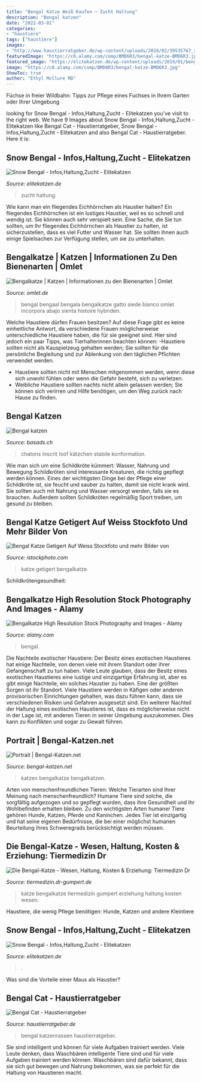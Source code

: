 ```yaml
---
title: "Bengal Katze Weiß Kaufen ~ Zucht Haltung"
description: "Bengal katzen"
date: "2022-03-01"
categories:
- "haustiere"
tags: ["haustiere"]
images:
- "http://www.haustierratgeber.de/wp-content/uploads/2016/02/39535767_xxl.jpg"
featuredImage: "https://c8.alamy.com/comp/BMD6R3/bengal-katze-BMD6R3.jpg"
featured_image: "https://elitekatzen.de/wp-content/uploads/2019/01/bengal-zucht-nrw.jpg"
image: "https://c8.alamy.com/comp/BMD6R3/bengal-katze-BMD6R3.jpg"
ShowToc: true
author: "Ethyl McClure MD"
---
```



Füchse in freier Wildbahn: Tipps zur Pflege eines Fuchses in Ihrem Garten oder Ihrer Umgebung

	

		
looking for Snow Bengal - Infos,Haltung,Zucht - Elitekatzen you've visit to the right web. We have 9 Images about Snow Bengal - Infos,Haltung,Zucht - Elitekatzen like Bengal Cat - Haustierratgeber, Snow Bengal - Infos,Haltung,Zucht - Elitekatzen and also Bengal Cat - Haustierratgeber. Here it is:
		
    
## Snow Bengal - Infos,Haltung,Zucht - Elitekatzen

<img loading=lazy src="https://elitekatzen.de/wp-content/uploads/2019/01/bengal-zucht-nrw.jpg" onerror="this.onerror=null;this.src='https://tse2.mm.bing.net/th?id=OIP.Su-GyppULqKvUKWRRWEdxwHaFj&amp;pid=15.1';" alt="Snow Bengal - Infos,Haltung,Zucht - Elitekatzen">

_Source: elitekatzen.de_

>zucht haltung. 

	

Wie kann man ein fliegendes Eichhörnchen als Haustier halten?
Ein fliegendes Eichhörnchen ist ein lustiges Haustier, weil es so schnell und wendig ist. Sie können auch sehr verspielt sein. Eine Sache, die Sie tun sollten, um Ihr fliegendes Eichhörnchen als Haustier zu halten, ist sicherzustellen, dass es viel Futter und Wasser hat. Sie sollten ihnen auch einige Spielsachen zur Verfügung stellen, um sie zu unterhalten.

    
## Bengalkatze | Katzen | Informationen Zu Den Bienenarten | Omlet

<img loading=lazy src="https://www.omlet.de/images/cache/1024/682/Cat-Bengal-A_well_muscled_bengal_cat_with_a_rosetted_coat.jpg" onerror="this.onerror=null;this.src='https://tse4.mm.bing.net/th?id=OIP.WQfeU2ocPJUHJy00pEho_gHaE8&amp;pid=15.1';" alt="Bengalkatze | Katzen | Informationen zu den Bienenarten | Omlet">

_Source: omlet.de_

>bengal bengaal bengala bengalkatze gatto siede bianco omlet incorpora abajo sienta histoire hybriden. 

	

Welche Haustiere dürfen Frauen besitzen?
Auf diese Frage gibt es keine einheitliche Antwort, da verschiedene Frauen möglicherweise unterschiedliche Haustiere haben, die für sie geeignet sind. Hier sind jedoch ein paar Tipps, was Tierhalterinnen beachten können:
-Haustiere sollten nicht als Kauspielzeug gehalten werden; Sie sollten für die persönliche Begleitung und zur Ablenkung von den täglichen Pflichten verwendet werden.
- Haustiere sollten nicht mit Menschen mitgenommen werden, wenn diese sich unwohl fühlen oder wenn die Gefahr besteht, sich zu verletzen.
- Weibliche Haustiere sollten nachts nicht allein gelassen werden; Sie können sich verirren und Hilfe benötigen, um den Weg zurück nach Hause zu finden.

    
## Bengal Katzen

<img loading=lazy src="https://www.basads.ch/wp-content/uploads/IMG-20170914-WA0001.jpg" onerror="this.onerror=null;this.src='https://tse2.mm.bing.net/th?id=OIP.RR2KafJQhBMK5AaZNVnudQHaJl&amp;pid=15.1';" alt="Bengal katzen">

_Source: basads.ch_

>chatons inscrit loof kätzchen stabile konformation. 

	

Wie man sich um eine Schildkröte kümmert: Wasser, Nahrung und Bewegung
Schildkröten sind interessante Kreaturen, die richtig gepflegt werden können. Eines der wichtigsten Dinge bei der Pflege einer Schildkröte ist, sie feucht und sauber zu halten, damit sie nicht krank wird. Sie sollten auch mit Nahrung und Wasser versorgt werden, falls sie es brauchen. Außerdem sollten Schildkröten regelmäßig Sport treiben, um gesund zu bleiben.

    
## Bengal Katze Getigert Auf Weiss Stockfoto Und Mehr Bilder Von

<img loading=lazy src="https://media.istockphoto.com/photos/bengal-cat-tigered-on-white-picture-id1172776192?k=6&amp;m=1172776192&amp;s=170667a&amp;w=0&amp;h=j81rjWG1A5-Cw3pmFyQ4c3OPUW1Q90nMzs-n_E-kDGE=" onerror="this.onerror=null;this.src='https://tse3.mm.bing.net/th?id=OIP.LYULpvh61Zaye3TPVnAZzgAAAA&amp;pid=15.1';" alt="Bengal Katze Getigert Auf Weiss Stockfoto und mehr Bilder von">

_Source: istockphoto.com_

>katze getigert bengalkatze. 

	

Schildkrötengesundheit:

    
## Bengalkatze High Resolution Stock Photography And Images - Alamy

<img loading=lazy src="https://c8.alamy.com/comp/BMD6R3/bengal-katze-BMD6R3.jpg" onerror="this.onerror=null;this.src='https://tse2.mm.bing.net/th?id=OIP.aVFRiXb716bKepwJz7UHnwHaFc&amp;pid=15.1';" alt="Bengalkatze High Resolution Stock Photography and Images - Alamy">

_Source: alamy.com_

>bengal. 

	

Die Nachteile exotischer Haustiere: Der Besitz eines exotischen Haustieres hat einige Nachteile, von denen viele mit ihrem Standort oder ihrer Gefangenschaft zu tun haben.
Viele Leute glauben, dass der Besitz eines exotischen Haustieres eine lustige und einzigartige Erfahrung ist, aber es gibt einige Nachteile, ein solches Haustier zu haben. Eine der größten Sorgen ist ihr Standort. Viele Haustiere werden in Käfigen oder anderen provisorischen Einrichtungen gehalten, was dazu führen kann, dass sie verschiedenen Risiken und Gefahren ausgesetzt sind. Ein weiterer Nachteil der Haltung eines exotischen Haustieres ist, dass es möglicherweise nicht in der Lage ist, mit anderen Tieren in seiner Umgebung auszukommen. Dies kann zu Konflikten und sogar zu Gewalt führen.

    
## Portrait | Bengal-Katzen.net

<img loading=lazy src="https://bengal-katzen.net/user/pages/01.portrait/bengalkatze_6.jpg" onerror="this.onerror=null;this.src='https://tse1.mm.bing.net/th?id=OIP.EUefSNyObQgKFhDrFAQ3GwHaEj&amp;pid=15.1';" alt="Portrait | Bengal-Katzen.net">

_Source: bengal-katzen.net_

>katzen bengalkatze bengalkatzen. 

	

Arten von menschenfreundlichen Tieren: Welche Tierarten sind Ihrer Meinung nach menschenfreundlich?
Humane Tiere sind solche, die sorgfältig aufgezogen und so gepflegt wurden, dass ihre Gesundheit und ihr Wohlbefinden erhalten bleiben. Zu den wichtigsten Arten humaner Tiere gehören Hunde, Katzen, Pferde und Kaninchen. Jedes Tier ist einzigartig und hat seine eigenen Bedürfnisse, die bei einer möglichst humanen Beurteilung ihres Schweregrads berücksichtigt werden müssen.

    
## Die Bengal-Katze - Wesen, Haltung, Kosten &amp; Erziehung: Tiermedizin Dr

<img loading=lazy src="https://tiermedizin.dr-gumpert.de/fileadmin/Bilder_Tiermedizin/Katze/Die_erste_Katze/Katzenrassen/Bengalkatze.jpg" onerror="this.onerror=null;this.src='https://tse1.mm.bing.net/th?id=OIP.NzKnY1cn_RgdQszdEi7inAHaDl&amp;pid=15.1';" alt="Die Bengal-Katze - Wesen, Haltung, Kosten &amp; Erziehung: Tiermedizin Dr">

_Source: tiermedizin.dr-gumpert.de_

>katze bengalkatze tiermedizin gumpert erziehung haltung kosten wesen. 

	

Haustiere, die wenig Pflege benötigen: Hunde, Katzen und andere Kleintiere

    
## Snow Bengal - Infos,Haltung,Zucht - Elitekatzen

<img loading=lazy src="https://elitekatzen.de/wp-content/uploads/2019/04/Snow-Bengal-Dame-draussen.jpg" onerror="this.onerror=null;this.src='https://tse1.mm.bing.net/th?id=OIP.j1Juu3ZQ1-YceAqmGZ6CSwHaEK&amp;pid=15.1';" alt="Snow Bengal - Infos,Haltung,Zucht - Elitekatzen">

_Source: elitekatzen.de_

>. 

	

Was sind die Vorteile einer Maus als Haustier?

    
## Bengal Cat - Haustierratgeber

<img loading=lazy src="http://www.haustierratgeber.de/wp-content/uploads/2016/02/39535767_xxl.jpg" onerror="this.onerror=null;this.src='https://tse1.mm.bing.net/th?id=OIP.VRvs85Tra88gQRzvZwOa6AHaE8&amp;pid=15.1';" alt="Bengal Cat - Haustierratgeber">

_Source: haustierratgeber.de_

>bengal katzenrassen haustierratgeber. 

	

Sie sind intelligent und können für viele Aufgaben trainiert werden.
Viele Leute denken, dass Waschbären intelligente Tiere sind und für viele Aufgaben trainiert werden können. Waschbären sind dafür bekannt, dass sie sich gut bewegen und Nahrung bekommen, was sie perfekt für die Haltung von Haustieren macht.

